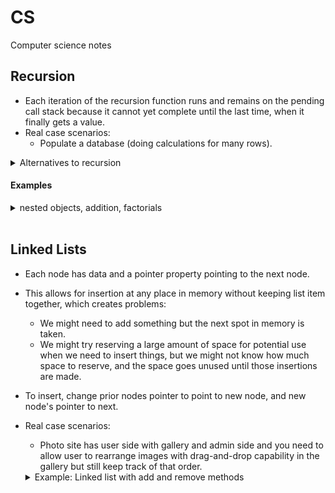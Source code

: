 # CS

Computer science notes
<br/>

## Recursion
- Each iteration of the recursion function runs and remains on the pending call stack because it cannot yet complete until the last time, when it finally gets a value.
- Real case scenarios: 
  - Populate a database (doing calculations for many rows).


<details>
<summary>Alternatives to recursion</summary>

  #### hard coded
  - for small, known number of times 

  #### for loops
  - good for set number of times
  - great for arrays and objects

  #### while loops
  - good for unknown number of times

</details>

#### Examples

  <details><summary>nested objects, addition, factorials</summary>

  ```js
    // showing object depth
    let animals = {
      dog: {
        labrador: {
          american: 'http://dogpics.com/7423.png',
          english: 'http://dogpics.com/5274.png'
        }, 
        akita: {
          japanese: 'http://dogpics.com/3486.png',
          american: 'http://dogpics.com/4843.png'
        },
        poodle: {
          standard: {
            french: 'http://dogpics.com/8484.png',
            barbone: 'http://dogpics.com/1268.png'
          },
          miniature: 'http://dogpics.com/1350.png',
          toy: 'http://dogpics.com/884.png'
        }
      },
      cat: 'http://grumpycat.com/mrGrumpy.png'
    }

    function printObj(obj, count = 0) {
      for (let prop in obj) {
        if (typeof obj[prop] === 'object') {
          console.log('---'.repeat(count), prop + ':');
          printObj(obj[prop], count + 1);
        }
        else console.log('---'.repeat(count), prop + ':', obj[prop]);
      }
    }
    printObj(animals);

      // addition
    function addAllThings(n) {
      if (n === 1) {
        console.log('done');
        return ;
      }
      else {
        console.log('n', n);
        return n + addAllThings(n - 1);
      }
    }
    addAllThings(4);


    // factorials
    function fac(n) {
      if (n === 1) return 1;
      else return n * fac(n - 1);
    }

    fac(4); // 24

  ```
  </details>


<br/>

## Linked Lists
- Each node has data and a pointer property pointing to the next node.
- This allows for insertion at any place in memory without keeping list item together, which creates problems:
  - We might need to add something but the next spot in memory is taken.
  - We might try reserving a large amount of space for potential use when we need to insert things, but we might not know how much space to reserve, and the space goes unused until those insertions are made.
- To insert, change prior nodes pointer to point to new node, and new node's pointer to next.
- Real case scenarios: 
  - Photo site has user side with gallery and admin side and you need to allow user to rearrange images with drag-and-drop capability in the gallery but still keep track of that order.

  <details><summary>Example: Linked list with add and remove methods</summary>
  
  ```js
    class Node {
      constructor(val) {
        this.data = val;
        this.next = null;
      }
    }

    class LinkedList {
      constructor() {
        this.head = null;
      }
      // add to list
      add(val) {
        let node = new Node(val); console.log(`added ${JSON.stringify(node)}`); // make new node
        if (!this.head) this.head = node; // if no head, head = node
        else {
          let current = this.head; // start at head
          while (current.next) current = current.next; // traverse list while .next is true
          current.next = node; // newest node goes on end
        }
      }
      // remove from list
      remove(val) {
        let current = this.head;
        let previous = null;
        while (current.data !== val) {
          previous = current;
          current = current.next;
        }
        previous.next = current.next;
        console.log(`removed node with value ${JSON.stringify(val)}`);
      }
    }

    let list = new LinkedList();
    list.add(11);
    list.add(1);
    list.add(6);
    list.add(8);
    list.remove(6);
  ```
  
  </details>